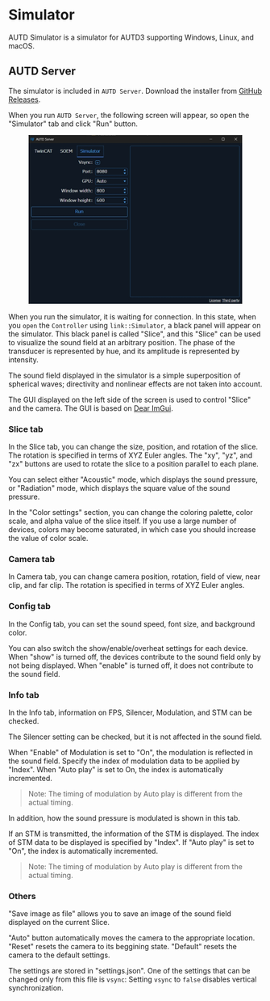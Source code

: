 # Simulator

AUTD Simulator is a simulator for AUTD3 supporting Windows, Linux, and macOS.

## AUTD Server

The simulator is included in `AUTD Server`.
Download the installer from [GitHub Releases](https://github.com/shinolab/autd3/releases).

When you run `AUTD Server`, the following screen will appear, so open the "Simulator" tab and click "Run" button.

<figure>
  <img src="../fig/Users_Manual/autdserver_simulator.jpg"/>
</figure>

When you run the simulator, it is waiting for connection.
In this state, when you `open` the `Controller` using `link::Simulator`, a black panel will appear on the simulator.
This black panel is called "Slice", and this "Slice" can be used to visualize the sound field at an arbitrary position.
The phase of the transducer is represented by hue, and its amplitude is represented by intensity.

The sound field displayed in the simulator is a simple superposition of spherical waves; directivity and nonlinear effects are not taken into account.

The GUI displayed on the left side of the screen is used to control "Slice" and the camera.
The GUI is based on [Dear ImGui](https://github.com/ocornut/imgui).

### Slice tab

In the Slice tab, you can change the size, position, and rotation of the slice.
The rotation is specified in terms of XYZ Euler angles.
The "xy", "yz", and "zx" buttons are used to rotate the slice to a position parallel to each plane.

You can select either "Acoustic" mode, which displays the sound pressure, or "Radiation" mode, which displays the square value of the sound pressure.

In the "Color settings" section, you can change the coloring palette, color scale, and alpha value of the slice itself.
If you use a large number of devices, colors may become saturated, in which case you should increase the value of color scale.

### Camera tab

In Camera tab, you can change camera position, rotation, field of view, near clip, and far clip.
The rotation is specified in terms of XYZ Euler angles.

### Config tab

In the Config tab, you can set the sound speed, font size, and background color.

You can also switch the show/enable/overheat settings for each device.
When "show" is turned off, the devices contribute to the sound field only by not being displayed.
When "enable" is turned off, it does not contribute to the sound field.

### Info tab

In the Info tab, information on FPS, Silencer, Modulation, and STM can be checked.

The Silencer setting can be checked, but it is not affected in the sound field.

When "Enable" of Modulation is set to "On", the modulation is reflected in the sound field.
Specify the index of modulation data to be applied by "Index".
When "Auto play" is set to On, the index is automatically incremented.

> Note: The timing of modulation by Auto play is different from the actual timing.

In addition, how the sound pressure is modulated is shown in this tab.

If an STM is transmitted, the information of the STM is displayed.
The index of STM data to be displayed is specified by "Index".
If "Auto play" is set to "On", the index is automatically incremented.

> Note: The timing of modulation by Auto play is different from the actual timing.

### Others

"Save image as file" allows you to save an image of the sound field displayed on the current Slice.

"Auto" button automatically moves the camera to the appropriate location.
"Reset" resets the camera to its beggining state.
"Default" resets the camera to the default settings.

The settings are stored in "settings.json".
One of the settings that can be changed only from this file is `vsync`: Setting `vsync` to `false` disables vertical synchronization.
